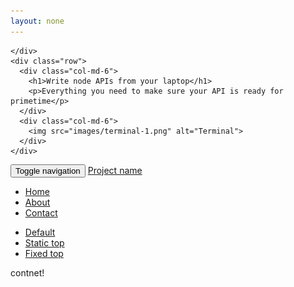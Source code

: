 ```yaml
---
layout: none
---
```

<div class="jumbotron">
  <div class="container">
    <div class="navbar">

    </div>
    <div class="row">
      <div class="col-md-6">
        <h1>Write node APIs from your laptop</h1>
        <p>Everything you need to make sure your API is ready for primetime</p>
      </div>
      <div class="col-md-6">
        <img src="images/terminal-1.png" alt="Terminal">
      </div>
    </div>
  </div>
</div>
<nav class="navbar navbar-default navbar-static-top" role="navigation">
  <div class="container">
    <div class="navbar-header">
      <button type="button" class="navbar-toggle collapsed" data-toggle="collapse" data-target="#navbar" aria-expanded="false" aria-controls="navbar">
        <span class="sr-only">Toggle navigation</span>
        <span class="icon-bar"></span>
        <span class="icon-bar"></span>
        <span class="icon-bar"></span>
      </button>
      <a class="navbar-brand" href="#">Project name</a>
    </div>
    <div id="navbar" class="navbar-collapse collapse">
      <ul class="nav navbar-nav">
        <li class="active"><a href="#">Home</a></li>
        <li><a href="#about">About</a></li>
        <li><a href="#contact">Contact</a></li>
      </ul>
      <ul class="nav navbar-nav navbar-right">
        <li><a href="../navbar/">Default</a></li>
        <li class="active"><a href="./">Static top</a></li>
        <li><a href="../navbar-fixed-top/">Fixed top</a></li>
      </ul>
    </div><!--/.nav-collapse -->
  </div>
</nav>
<div class="content" style="height: 4000px">
  contnet!
</div>